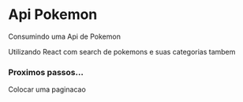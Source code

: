 <h1>Api Pokemon</h1>
<p>Consumindo uma Api de Pokemon</p>
<p>Utilizando React com search de pokemons e suas categorias tambem</p>

<h3>Proximos passos...</h3>
<p>Colocar uma paginacao </p>
